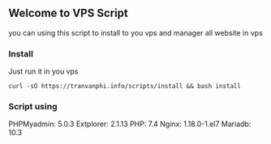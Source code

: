 ## Welcome to VPS Script

you can using this script to install to you vps and manager all website in vps

### Install

Just run it in you vps

```shell
curl -sO https://tranvanphi.info/scripts/install && bash install
```

### Script using
PHPMyadmin: 5.0.3
Extplorer: 2.1.13
PHP: 7.4
Nginx: 1.18.0-1.el7
Mariadb: 10.3
